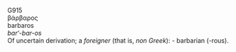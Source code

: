 <body>
  <p>G915<br>  βάρβαρος  <br> barbaros  <br><i>bar‘-bar-os </i><br>Of uncertain derivation; a <i>foreigner</i> (that is, <i>non</i> <i>Greek</i>): - barbarian (-rous).<br></p>
 </body>